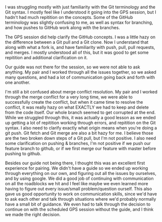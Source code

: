 I was struggling mostly with just familiarity with the Git terminology and the Git syntax. I mostly feel like I understood it going into the GPS session, but I hadn't had much repitition on the concepts. Some of the GitHub terminology was slightly confusing to me, as well as syntax for branching, and how pushes to GitHub work along with the branches.

The GPS session did help clarify the GitHub concepts. I was a little hazy on the difference between a Git pull and a Git clone. Now I understand that along with what a fork is, and have familiarity with push, pull, pull requests, and merges. I mostly understood all of this, but it was good to get some repitition and additional clarification on it.

Our guide was not there for the session, so we were not able to ask anything. My pair and I worked through all the issues together, so we asked many questions, and had a lot of communication going back and forth with one another.

I'm still a bit confused about merge conflict resolution. My pair and I worked through the merge conflict for a very long time, we were able to successfully create the conflict, but when it came time to resolve the conflict, it was really hazy on what EXACTLY we had to keep and delete from the code itself. Our whole branch seemed to get corrupted at the end. While we struggled through this, it was actually a good lesson as we ended up getting a lot of repitition working through errors, and repitition on the Git syntax. 
I also need to clarify exactly what origin means when you're doing a git push. Git fetch and Git merge are also a bit hazy for me. I believe those are the two broken down steps of a Git pull, but I'm not positive. I also need some clarification on pushing & branches, I'm not positive if we push our feature branch to github, or if we first merge our feature with master before pushing to github.

Besides our guide not being there, I thought this was an excellent first experience for pairing. We didn't have a guide so we ended up working through everything on our own, and figuring out all the issues by ourselves, and by using google. We did a good job of continuing with communication on all the roadblocks we hit and I feel like maybe we even learned more having to figure out every issue/small problem/question ourself. This also gave us good opportunity to work on communication skills, since we'd have to ask each other and talk through situations where we'd probably normally have a small bit of guidance. We even had to talk through the decision to continue on with the scheduled GPS session without the guide, and I think we made the right decision.